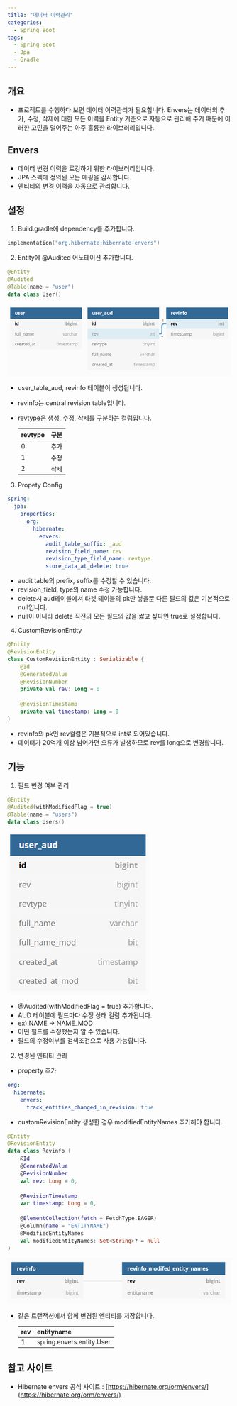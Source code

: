 ```yaml
---
title: "데이터 이력관리"
categories:
  - Spring Boot
tags:
  - Spring Boot
  - Jpa
  - Gradle
---
```


## 개요
- 프로젝트를 수행하다 보면 데이터 이력관리가 필요합니다.
Envers는 데이터의 추가, 수정, 삭제에 대한 모든 이력을 Entity 기준으로 자동으로 관리해 주기 때문에 이러한 고민을 덜어주는 아주 훌륭한 라이브러리입니다.

## Envers

- 데이터 변경 이력을 로깅하기 위한 라이브러리입니다.
- JPA 스펙에 정의된 모든 매핑을 감사합니다.
- 엔티티의 변경 이력을 자동으로 관리합니다.

## 설정
1. Build.gradle에 dependency를 추가합니다.
```kotlin
implementation("org.hibernate:hibernate-envers")
```
2. Entity에 @Audited 어노테이션 추가합니다.
```kotlin
@Entity
@Audited
@Table(name = "user")
data class User()
```

![auditErd](../assets/images/data-history/audit_1.png)

- user_table_aud, revinfo 테이블이 생성됩니다.
- revinfo는 central revision table입니다.
- revtype은 생성, 수정, 삭제를 구분하는 컬럼입니다.
    
    |revtype|구분|
    |---|---|
    |0|추가|
    |1|수정|
    |2|삭제|

3. Propety Config
```yaml
spring:
  jpa:
    properties:
      org:
        hibernate:
          envers:
            audit_table_suffix: _aud
            revision_field_name: rev 
            revision_type_field_name: revtype
            store_data_at_delete: true
```
- audit table의 prefix, suffix를 수정할 수 있습니다.
- revision_field, type의 name 수정 가능합니다.
- delete시 aud테이블에서 타겟 테이블의 pk만 쌓을뿐 다른 필드의 값은 기본적으로 null입니다.
- null이 아니라 delete 직전의 모든 필드의 값을 쌇고 싶다면 true로 설정합니다.

4. CustomRevisionEntity
```kotlin
@Entity
@RevisionEntity
class CustomRevisionEntity : Serializable {
    @Id
    @GeneratedValue
    @RevisionNumber
    private val rev: Long = 0

    @RevisionTimestamp
    private val timestamp: Long = 0
}
```
- revinfo의 pk인 rev컬럼은 기본적으로 int로 되어있습니다.
- 데이터가 20억개 이상 넘어가면 오류가 발생하므로 rev를 long으로 변경합니다.

## 기능
1. 필드 변경 여부 관리

```kotlin
@Entity
@Audited(withModifiedFlag = true)
@Table(name = "users")
data class Users()
```
![auditErd](../assets/images/data-history/audit_2.png)

- @Audited(withModifiedFlag = true) 추가합니다.
- AUD 테이블에 필드마다 수정 상태 컬럼 추가됩니다.
- ex) NAME → NAME_MOD
- 어떤 필드를 수정했는지 알 수 있습니다.
- 필드의 수정여부를 검색조건으로 사용 가능합니다.

2. 변경된 엔티티 관리
- property 추가
```yaml
org:
  hibernate:
    envers:
      track_entities_changed_in_revision: true
```
- customRevisionEntity 생성한 경우 modifiedEntityNames 추가해야 합니다.

```kotlin
@Entity
@RevisionEntity
data class Revinfo (
    @Id
    @GeneratedValue
    @RevisionNumber
    val rev: Long = 0,

    @RevisionTimestamp
    var timestamp: Long = 0,

    @ElementCollection(fetch = FetchType.EAGER)
    @Column(name = "ENTITYNAME")
    @ModifiedEntityNames
    val modifiedEntityNames: Set<String>? = null
)
```

![auditErd](../assets/images/data-history/audit_3.png)
- 같은 트랜잭션에서 함께 변경된 엔티티를 저장합니다.

    |rev|entityname|
    |---|---|
    |1|spring.envers.entity.User|


## 참고 사이트
- Hibernate envers 공식 사이트 : [https://hibernate.org/orm/envers/](https://hibernate.org/orm/envers/)  

